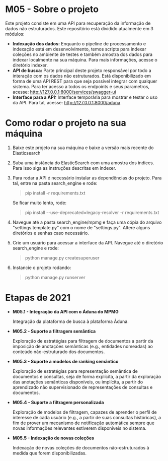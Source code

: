# M05 - Sobre o projeto
 Este projeto consiste em uma API para recuperação da informação de dados não estruturados. Este repositório está dividido atualmente em 3 módulos:
 
 - **Indexação dos dados:** Enquanto o pipeline de processamento e indexação está em desenvolvimento, temos scripts para indexar coleções no ambiente de testes e também amostra dos dados para indexar localmente na sua máquina. Para mais informações, acesse o diretório indexer.
 - **API de busca:** Parte principal deste projeto responsável por todo a interação com os dados não estruturados. Está disponibilizado em forma de uma API REST para que seja possível integrar com qualquer sistema. Para ter acesso a todos os endpoints e seus parametros, acesse: http://127.0.0.1:8000/services/swagger-ui
 - **Interface para a API:** Interface temporária para mostrar e testar o uso da API. Para tal, acesse: http://127.0.0.1:8000/aduna

# Como rodar o projeto na sua máquina
  1. Baixe este projeto na sua máquina e baixe a versão mais recente do Elasticsearch
  2. Suba uma instância do ElasticSearch com uma amostra dos índices. Para isso siga as instruções descritas em indexer.
  3. Para rodar a API é necessário instalar as dependências do projeto. Para tal, entre na pasta search_engine e rode:
     > pip install -r requirements.txt
     
     Se ficar muito lento, rode:
     > pip install --use-deprecated=legacy-resolver -r requirements.txt
  
  4. Navegue até a pasta search_engine/mpmg e faça uma cópia do arquivo "settings.template.py" com o nome de "settings.py". Altere alguns diretórios e senhas caso necessário.
  5. Crie um usuário para acessar a interface da API. Navegue até o diretório search_engine e rode:
     > python manage.py createsuperuser
    
  6. Instancie o projeto rodando:
     > python manage.py runserver


# Etapas de 2021

 - **M05.1 - Integração da API com o Áduna do MPMG**
 
   Integração da plataforma de busca à plataforma Áduna.
 - **M05.2 - Suporte a filtragem semântica**
 
   Exploração de estratégias para filtragem de documentos a partir da imposição de anotações semânticas (e.g., entidades nomeadas) ao conteúdo não-estruturado dos documentos.
 - **M05.3 - Suporte a modelos de ranking semântico**
 
   Exploração de estratégias para representação semântica de documentos e consultas, seja de forma explícita, a partir da exploração das anotações semânticas disponíveis, ou implícita, a partir do aprendizado não supervisionado de representações de consultas e documentos.
 - **M05.4 - Suporte a filtragem personalizada**
 
   Exploração de modelos de filtragem, capazes de aprender o perfil de interesse de cada usuário (e.g., a partir de suas consultas históricas), a fim de prover um mecanismo de notificação automática sempre que novas informações relevantes estiverem disponíveis no sistema.
 - **M05.5 - Indexação de novas coleções**
 
   Indexação de novas coleções de documentos não-estruturados à medida que forem disponibilizadas.



